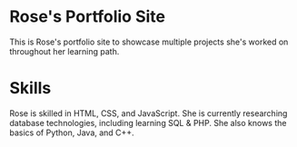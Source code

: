 # Rose's Portfolio Site
This is Rose's portfolio site to showcase multiple projects she's worked on throughout her learning path.
# Skills
Rose is skilled in HTML, CSS, and JavaScript. She is currently researching database technologies, including learning SQL & PHP. She also knows the basics of Python, Java, and C++.
